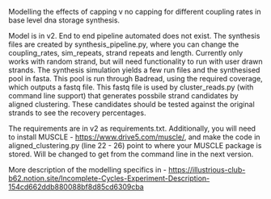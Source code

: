 Modelling the effects of capping v no capping for different coupling rates in base level dna storage synthesis.

Model is in v2. End to end pipeline automated does not exist. The synthesis files are created by synthesis_pipeline.py, where you can change the coupling_rates, sim_repeats, strand repeats and length. Currently only works with random strand, but will need functionality to run with user drawn strands.
The synthesis simulation yields a few run files and the synthesised pool in fasta. This pool is run through Badread, using the required coverage, which outputs a fastq file. This fastq file is used by cluster_reads.py (with command line support) that generates possbile strand candidates by aligned clustering. These candidates should be tested against the original strands to see the recovery percentages.

The requirements are in v2 as requirements.txt. Additionally, you will need to install MUSCLE - https://www.drive5.com/muscle/, and make the code in aligned_clustering.py (line 22 - 26) point to where your MUSCLE package is stored. Will be changed to get from the command line in the next version.

More description of the modelling specifics in - https://illustrious-club-b62.notion.site/Incomplete-Cycles-Experiment-Description-154cd662ddb880088bf8d85cd6309cba
